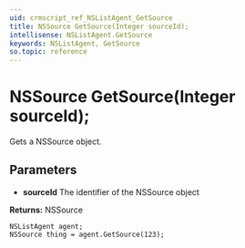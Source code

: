 ```yaml
---
uid: crmscript_ref_NSListAgent_GetSource
title: NSSource GetSource(Integer sourceId);
intellisense: NSListAgent.GetSource
keywords: NSListAgent, GetSource
so.topic: reference
---
```


# NSSource GetSource(Integer sourceId);

Gets a NSSource object.

## Parameters

* **sourceId** The identifier of the NSSource object

**Returns:** NSSource

```crmscript
NSListAgent agent;
NSSource thing = agent.GetSource(123);
```

